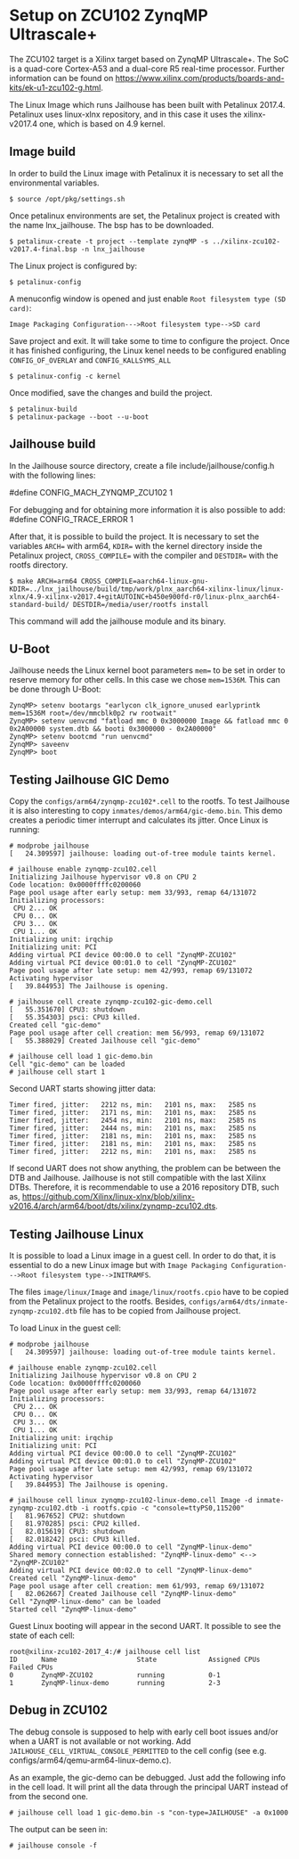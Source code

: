 Setup on ZCU102 ZynqMP Ultrascale+
==================================
The ZCU102 target is a Xilinx target based on ZynqMP Ultrascale+. The SoC is a
quad-core Cortex-A53 and a dual-core R5 real-time processor. Further
information can be found on
https://www.xilinx.com/products/boards-and-kits/ek-u1-zcu102-g.html.

The Linux Image which runs Jailhouse has been built with Petalinux 2017.4.
Petalinux uses linux-xlnx repository, and in this case it uses the
xilinx-v2017.4 one, which is based on 4.9 kernel.


Image build
-----------
In order to build the Linux image with Petalinux it is necessary to set all the
environmental variables. 

    $ source /opt/pkg/settings.sh

Once petalinux environments are set, the Petalinux project is created with the
name lnx_jailhouse. The bsp has to be downloaded.

    $ petalinux-create -t project --template zynqMP -s ../xilinx-zcu102-v2017.4-final.bsp -n lnx_jailhouse

The Linux project is configured by:

    $ petalinux-config 

A menuconfig window is opened and just enable `Root filesystem type (SD card)`:

    Image Packaging Configuration--->Root filesystem type-->SD card

Save project and exit. It will take some to time to configure the project. Once
it has finished configuring, the Linux kenel needs to be configured enabling
`CONFIG_OF_OVERLAY` and `CONFIG_KALLSYMS_ALL`

    $ petalinux-config -c kernel

Once modified, save the changes and build the project.

    $ petalinux-build
    $ petalinux-package --boot --u-boot


Jailhouse build
---------------
In the Jailhouse source directory, create a file include/jailhouse/config.h
with the following lines:

#define CONFIG_MACH_ZYNQMP_ZCU102      1

For debugging and for obtaining more information it is also possible to add:
#define CONFIG_TRACE_ERROR             1


After that, it is possible to build the project. It is necessary to set the
variables `ARCH=` with arm64, `KDIR=` with the kernel directory inside the
Petalinux project, `CROSS_COMPILE=` with the compiler and `DESTDIR=` with the
rootfs directory.

    $ make ARCH=arm64 CROSS_COMPILE=aarch64-linux-gnu- KDIR=../lnx_jailhouse/build/tmp/work/plnx_aarch64-xilinx-linux/linux-xlnx/4.9-xilinx-v2017.4+gitAUTOINC+b450e900fd-r0/linux-plnx_aarch64-standard-build/ DESTDIR=/media/user/rootfs install

This command will add the jailhouse module and its binary.


U-Boot
------
Jailhouse needs the Linux kernel boot parameters `mem=` to be set in order to
reserve memory for other cells. In this case we chose `mem=1536M`. This can be
done through U-Boot:

    ZynqMP> setenv bootargs "earlycon clk_ignore_unused earlyprintk mem=1536M root=/dev/mmcblk0p2 rw rootwait"
    ZynqMP> setenv uenvcmd "fatload mmc 0 0x3000000 Image && fatload mmc 0 0x2A00000 system.dtb && booti 0x3000000 - 0x2A00000"
    ZynqMP> setenv bootcmd "run uenvcmd"
    ZynqMP> saveenv
    ZynqMP> boot


Testing Jailhouse GIC Demo
--------------------------
Copy the `configs/arm64/zynqmp-zcu102*.cell` to the rootfs. To test Jailhouse
it is also interesting to copy `inmates/demos/arm64/gic-demo.bin`. This demo
creates a periodic timer interrupt and calculates its jitter. Once Linux is
running:

    # modprobe jailhouse
    [   24.309597] jailhouse: loading out-of-tree module taints kernel.

    # jailhouse enable zynqmp-zcu102.cell
    Initializing Jailhouse hypervisor v0.8 on CPU 2
    Code location: 0x0000ffffc0200060
    Page pool usage after early setup: mem 33/993, remap 64/131072
    Initializing processors:
     CPU 2... OK
     CPU 0... OK
     CPU 3... OK
     CPU 1... OK
    Initializing unit: irqchip
    Initializing unit: PCI
    Adding virtual PCI device 00:00.0 to cell "ZynqMP-ZCU102"
    Adding virtual PCI device 00:01.0 to cell "ZynqMP-ZCU102"
    Page pool usage after late setup: mem 42/993, remap 69/131072
    Activating hypervisor
    [   39.844953] The Jailhouse is opening.

    # jailhouse cell create zynqmp-zcu102-gic-demo.cell
    [   55.351670] CPU3: shutdown
    [   55.354303] psci: CPU3 killed.
    Created cell "gic-demo"
    Page pool usage after cell creation: mem 56/993, remap 69/131072
    [   55.388029] Created Jailhouse cell "gic-demo"

    # jailhouse cell load 1 gic-demo.bin
    Cell "gic-demo" can be loaded
    # jailhouse cell start 1

Second UART starts showing jitter data:

    Timer fired, jitter:   2212 ns, min:   2101 ns, max:   2585 ns
    Timer fired, jitter:   2171 ns, min:   2101 ns, max:   2585 ns
    Timer fired, jitter:   2454 ns, min:   2101 ns, max:   2585 ns
    Timer fired, jitter:   2444 ns, min:   2101 ns, max:   2585 ns
    Timer fired, jitter:   2181 ns, min:   2101 ns, max:   2585 ns
    Timer fired, jitter:   2181 ns, min:   2101 ns, max:   2585 ns
    Timer fired, jitter:   2212 ns, min:   2101 ns, max:   2585 ns

If second UART does not show anything, the problem can be between the DTB and
Jailhouse. Jailhouse is not still compatible with the last Xilinx DTBs.
Therefore, it is recommendable to use a 2016 repository DTB, such as,
https://github.com/Xilinx/linux-xlnx/blob/xilinx-v2016.4/arch/arm64/boot/dts/xilinx/zynqmp-zcu102.dts.


Testing Jailhouse Linux
-----------------------
It is possible to load a Linux image in a guest cell. In order to do that, it
is essential to do a new Linux image but with
`Image Packaging Configuration--->Root filesystem type-->INITRAMFS`.

The files `image/linux/Image` and `image/linux/rootfs.cpio` have to be copied 
from the Petalinux project to the rootfs. Besides,
`configs/arm64/dts/inmate-zynqmp-zcu102.dtb` file has to be copied from
Jailhouse project. 

To load Linux in the guest cell:

    # modprobe jailhouse
    [   24.309597] jailhouse: loading out-of-tree module taints kernel.

    # jailhouse enable zynqmp-zcu102.cell
    Initializing Jailhouse hypervisor v0.8 on CPU 2
    Code location: 0x0000ffffc0200060
    Page pool usage after early setup: mem 33/993, remap 64/131072
    Initializing processors:
     CPU 2... OK
     CPU 0... OK
     CPU 3... OK
     CPU 1... OK
    Initializing unit: irqchip
    Initializing unit: PCI
    Adding virtual PCI device 00:00.0 to cell "ZynqMP-ZCU102"
    Adding virtual PCI device 00:01.0 to cell "ZynqMP-ZCU102"
    Page pool usage after late setup: mem 42/993, remap 69/131072
    Activating hypervisor
    [   39.844953] The Jailhouse is opening.

    # jailhouse cell linux zynqmp-zcu102-linux-demo.cell Image -d inmate-zynqmp-zcu102.dtb -i rootfs.cpio -c "console=ttyPS0,115200"
    [   81.967652] CPU2: shutdown
    [   81.970285] psci: CPU2 killed.
    [   82.015619] CPU3: shutdown
    [   82.018242] psci: CPU3 killed.
    Adding virtual PCI device 00:00.0 to cell "ZynqMP-linux-demo"
    Shared memory connection established: "ZynqMP-linux-demo" <--> "ZynqMP-ZCU102"
    Adding virtual PCI device 00:02.0 to cell "ZynqMP-linux-demo"
    Created cell "ZynqMP-linux-demo"
    Page pool usage after cell creation: mem 61/993, remap 69/131072
    [   82.062667] Created Jailhouse cell "ZynqMP-linux-demo"
    Cell "ZynqMP-linux-demo" can be loaded
    Started cell "ZynqMP-linux-demo"

Guest Linux booting will appear in the second UART. It possible to see the
state of each cell:

    root@xilinx-zcu102-2017_4:/# jailhouse cell list
    ID      Name                    State             Assigned CPUs           Failed CPUs
    0       ZynqMP-ZCU102           running           0-1
    1       ZynqMP-linux-demo       running           2-3


Debug in ZCU102
---------------
The debug console is supposed to help with early cell boot issues and/or when a
UART is not available or not working. Add `JAILHOUSE_CELL_VIRTUAL_CONSOLE_PERMITTED`
to the cell config (see e.g. configs/arm64/qemu-arm64-linux-demo.c).

As an example, the gic-demo can be debugged. Just add the following info in the
cell load. It will print all the data through the principal UART instead of from
the second one.

    # jailhouse cell load 1 gic-demo.bin -s "con-type=JAILHOUSE" -a 0x1000

The output can be seen in:

    # jailhouse console -f

